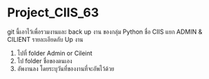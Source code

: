 # Project_CIIS_63
git นี้เอาไว้เพื่อรวมงานและ back up งาน ของกลุ่ม Python ชื่อ CIIS 
แยก ADMIN & CILIENT
รายละเอียดกับ Up งาน 
1. ไปที่ folder Admin or Cileint
2. ไป folder ชื่อของตนเอง
3. อัพงานลง โดยระบุวันที่ของงานที่จะอัพไว้ด้วย
